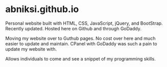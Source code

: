 # abniksi.github.io
Personal website built with HTML, CSS, JavaScript, jQuery, and BootStrap. 
Recently updated. Hosted here on Github and through GoDaddy.

Moving my website over to Guthub pages. No cost over here and much easier to update and maintain.
CPanel with GoDaddy was such a pain to update my website with.

Allows individuals to come and see a snippet of my programming skills.
